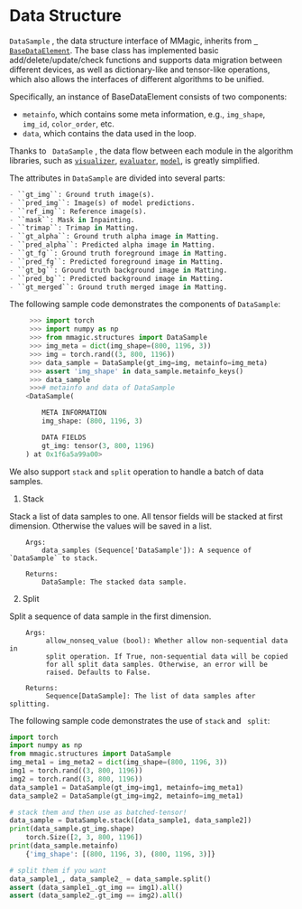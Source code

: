 # Data Structure

`DataSample` , the data structure interface of MMagic, inherits from [` BaseDataElement`](https://mmengine.readthedocs.io/en/latest/advanced_tutorials/data_element.html). The base class has implemented basic add/delete/update/check functions and supports data migration between different devices, as well as dictionary-like and tensor-like operations, which also allows the interfaces of different algorithms to be unified.

Specifically, an instance of BaseDataElement consists of two components:

- `metainfo`, which contains some meta information,
  e.g., `img_shape`, `img_id`, `color_order`, etc.
- `data`, which contains the data used in the loop.

Thanks to ` DataSample` , the data flow between each module in the algorithm libraries, such as [`visualizer`](https://mmagic.readthedocs.io/en/latest/user_guides/visualization.html), [`evaluator`](https://mmagic.readthedocs.io/en/latest/advanced_guides/evaluator.html), [`model`](https://mmagic.readthedocs.io/en/latest/howto/models.html), is greatly simplified.

The attributes in `DataSample` are divided into several parts:

```python
- ``gt_img``: Ground truth image(s).
- ``pred_img``: Image(s) of model predictions.
- ``ref_img``: Reference image(s).
- ``mask``: Mask in Inpainting.
- ``trimap``: Trimap in Matting.
- ``gt_alpha``: Ground truth alpha image in Matting.
- ``pred_alpha``: Predicted alpha image in Matting.
- ``gt_fg``: Ground truth foreground image in Matting.
- ``pred_fg``: Predicted foreground image in Matting.
- ``gt_bg``: Ground truth background image in Matting.
- ``pred_bg``: Predicted background image in Matting.
- ``gt_merged``: Ground truth merged image in Matting.
```

The following sample code demonstrates the components of `DataSample`:

```python
     >>> import torch
     >>> import numpy as np
     >>> from mmagic.structures import DataSample
     >>> img_meta = dict(img_shape=(800, 1196, 3))
     >>> img = torch.rand((3, 800, 1196))
     >>> data_sample = DataSample(gt_img=img, metainfo=img_meta)
     >>> assert 'img_shape' in data_sample.metainfo_keys()
     >>> data_sample
	 >>># metainfo and data of DataSample
    <DataSample(

        META INFORMATION
        img_shape: (800, 1196, 3)

        DATA FIELDS
        gt_img: tensor(3, 800, 1196)
    ) at 0x1f6a5a99a00>
```

We also support `stack` and `split` operation to handle a batch of data samples.

1. Stack

Stack a list of data samples to one. All tensor fields will be stacked at first dimension. Otherwise the values will be saved in a list.

```
    Args:
        data_samples (Sequence['DataSample']): A sequence of `DataSample` to stack.

    Returns:
        DataSample: The stacked data sample.
```

2. Split

Split a sequence of data sample in the first dimension.

```
	Args:
         allow_nonseq_value (bool): Whether allow non-sequential data in
         split operation. If True, non-sequential data will be copied
         for all split data samples. Otherwise, an error will be
         raised. Defaults to False.

    Returns:
         Sequence[DataSample]: The list of data samples after splitting.
```

The following sample code demonstrates the use of `stack` and ` split`:

```py
import torch
import numpy as np
from mmagic.structures import DataSample
img_meta1 = img_meta2 = dict(img_shape=(800, 1196, 3))
img1 = torch.rand((3, 800, 1196))
img2 = torch.rand((3, 800, 1196))
data_sample1 = DataSample(gt_img=img1, metainfo=img_meta1)
data_sample2 = DataSample(gt_img=img2, metainfo=img_meta1)
```

```py
# stack them and then use as batched-tensor!
data_sample = DataSample.stack([data_sample1, data_sample2])
print(data_sample.gt_img.shape)
    torch.Size([2, 3, 800, 1196])
print(data_sample.metainfo)
    {'img_shape': [(800, 1196, 3), (800, 1196, 3)]}

# split them if you want
data_sample1_, data_sample2_ = data_sample.split()
assert (data_sample1_.gt_img == img1).all()
assert (data_sample2_.gt_img == img2).all()
```

